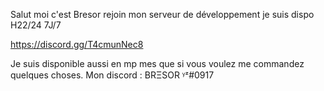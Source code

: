Salut moi c'est Bresor rejoin mon serveur de développement je suis dispo H22/24 7J/7 

https://discord.gg/T4cmunNec8

Je suis disponible aussi en mp mes que si vous voulez me commandez quelques choses. 
Mon discord : BRΞSOR ᵞᶻ#0917
